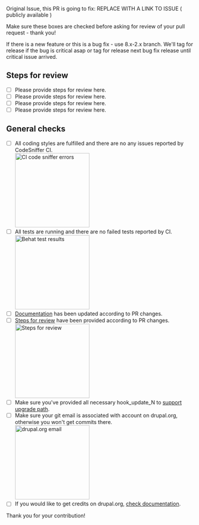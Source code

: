 Original Issue, this PR is going to fix: REPLACE WITH A LINK TO ISSUE ( publicly available )


Make sure these boxes are checked before asking for review of your pull request - thank you!

If there is a new feature or this is a bug fix - use 8.x-2.x branch. We'll tag for release if the bug is critical asap or tag for release next bug fix release until critical issue arrived.

## Steps for review

- [ ] Please provide steps for review here.
- [ ] Please provide steps for review here.
- [ ] Please provide steps for review here.
- [ ] Please provide steps for review here.

## General checks
- [ ] All coding styles are fulfilled and there are no any issues reported by CodeSniffer CI. <br/><img src="https://raw.githubusercontent.com/ymcatwincities/openy/8.x-1.x/.github/assets/ci-errors.png" width="200" alt="CI code sniffer errors">
- [ ] All tests are running and there are no failed tests reported by CI. <br/><img src="https://raw.githubusercontent.com/ymcatwincities/openy/8.x-1.x/.github/assets/behat.png" width="200" alt="Behat test results">
- [ ] [Documentation](https://github.com/ymcatwincities/openy/tree/8.x-1.x/docs) has been updated according to PR changes.
- [ ] [Steps for review](https://github.com/ymcatwincities/openy/pull/94#issue-204580200) have been provided according to PR changes. <br/><img src="https://raw.githubusercontent.com/ymcatwincities/openy/8.x-1.x/.github/assets/steps-for-review.png" width="200" alt="Steps for review"/>
- [ ] Make sure you've provided all necessary hook\_update\_N to [support upgrade path](https://github.com/ymcatwincities/openy/blob/8.x-1.x/docs/Development/Upgrade%20path.md).
- [ ] Make sure your git email is associated with account on drupal.org, otherwise you won't get commits there. <br/><img src="https://raw.githubusercontent.com/ymcatwincities/openy/8.x-1.x/.github/assets/drupalorg-email.png" width="200" alt="drupal.org email"/>
- [ ] If you would like to get credits on drupal.org, [check documentation](https://github.com/ymcatwincities/openy/blob/8.x-1.x/docs/Development/Contributing.md#drupalorg-credits).

Thank you for your contribution!
